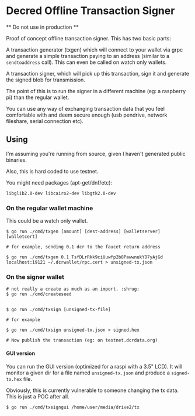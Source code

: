 # Decred Offline Transaction Signer

** Do not use in production **

Proof of concept offline transaction signer. This has two basic parts:

A transaction generator (txgen) which will connect to your wallet via grpc and generate a simple transaction paying to an address (similar to a `sendtoaddress` call). This can even be called on watch only wallets.

A transaction signer, which will pick up this transaction, sign it and generate the signed blob for transmission.

The point of this is to run the signer in a different machine (eg: a raspberry pi) than the regular wallet.

You can use any way of exchanging transaction data that you feel comfortable with and deem secure enough (usb pendrive, network fileshare, serial connection etc).

## Using

I'm assuming you're running from source, given I haven't generated public binaries.

Also, this is hard coded to use testnet.

You might need packages (apt-get/dnf/etc):

```
libglib2.0-dev libcairo2-dev libgtk2.0-dev
```

### On the regular wallet machine

This could be a watch only wallet.

```shell
$ go run ./cmd/txgen [amount] [dest-address] [walletserver] [walletcert]

# for example, sending 0.1 dcr to the faucet return address

$ go run ./cmd/txgen 0.1 TsfDLrRkk9ciUuwfp2b8PawwnukYD7yAjGd localhost:19121 ~/.dcrwallet/rpc.cert > unsigned-tx.json
```

### On the signer wallet

```shell
# not really a create as much as an import. :shrug:
$ go run ./cmd/createseed


$ go run ./cmd/txsign [unsigned-tx-file]

# for example

$ go run ./cmd/txsign unsigned-tx.json > signed.hex

# Now publish the transaction (eg: on testnet.dcrdata.org)
```

#### GUI version

You can run the GUI version (optimized for a raspi with a 3.5" LCD). It will monitor a given dir for a file named `unsigned-tx.json` and produce a `signed-tx.hex` file.

Obviously, this is currently vulnerable to someone changing the tx data. This is just a POC after all.

```shell
$ go run ./cmd/txsigngui /home/user/media/drive2/tx
```
